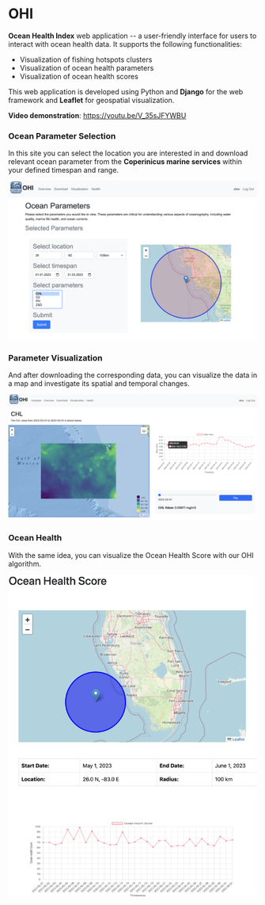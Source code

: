 # OHI
**Ocean Health Index** web application -- a user-friendly interface for users to interact with ocean health data. It supports the following functionalities:
- Visualization of fishing hotspots clusters
- Visualization of ocean health parameters
- Visualization of ocean health scores

This web application is developed using Python and **Django** for the web framework and **Leaflet** for geospatial visualization. 

**Video demonstration**: https://youtu.be/V_35sJFYWBU

### Ocean Parameter Selection
In this site you can select the location you are interested in and download relevant ocean parameter from the **Coperinicus marine services** within your defined timespan and range. 

![Alt text](screenshots/download.png)

### Parameter Visualization
And after downloading the corresponding data, you can visualize the data in a map and investigate its spatial and temporal changes. 

![Alt text](screenshots/visualization.png)

### Ocean Health
With the same idea, you can visualize the Ocean Health Score with our OHI algorithm. 

![Alt text](screenshots/health.png)